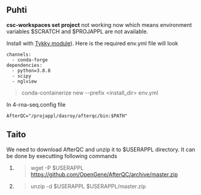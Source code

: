 ## Puhti
 **csc-workspaces set project** not working now which means environment variables $SCRATCH and $PROJAPPL are not available.  

Install with [Tykky module](https://docs.csc.fi/computing/containers/tykky/)). Here is the required env.yml file will look

    channels:
      - conda-forge
    dependencies:
      - python=3.8.8
      - scipy
      - nglview

> conda-containerize new --prefix <install_dir> env.yml  

In 4-rna-seq.config file  
   
    AfterQC="/projappl/dasroy/afterqc/bin:$PATH"  

## Taito
We need to download AfterQC and unzip it to $USERAPPL directory. It can be done by executting following commands  
   1. > wget -P $USERAPPL https://github.com/OpenGene/AfterQC/archive/master.zip
   2. > unzip -d $USERAPPL $USERAPPL/master.zip
